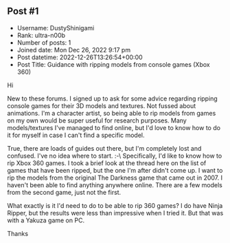 ## Post #1
- Username: DustyShinigami
- Rank: ultra-n00b
- Number of posts: 1
- Joined date: Mon Dec 26, 2022 9:17 pm
- Post datetime: 2022-12-26T13:26:54+00:00
- Post Title: Guidance with ripping models from console games (Xbox 360)

Hi

New to these forums. I signed up to ask for some advice regarding ripping console games for their 3D models and textures. Not fussed about animations. I'm a character artist, so being able to rip models from games on my own would be super useful for research purposes.  Many models/textures I've managed to find online, but I'd love to know how to do it for myself in case I can't find a specific model.

True, there are loads of guides out there, but I'm completely lost and confused. I've no idea where to start. :-\ Specifically, I'd like to know how to rip Xbox 360 games. I took a brief look at the thread here on the list of games that have been ripped, but the one I'm after didn't come up. I want to rip the models from the original The Darkness game that came out in 2007. I haven't been able to find anything anywhere online. There are a few models from the second game, just not the first.

What exactly is it I'd need to do to be able to rip 360 games? I do have Ninja Ripper, but the results were less than impressive when I tried it. But that was with a Yakuza game on PC.

Thanks
